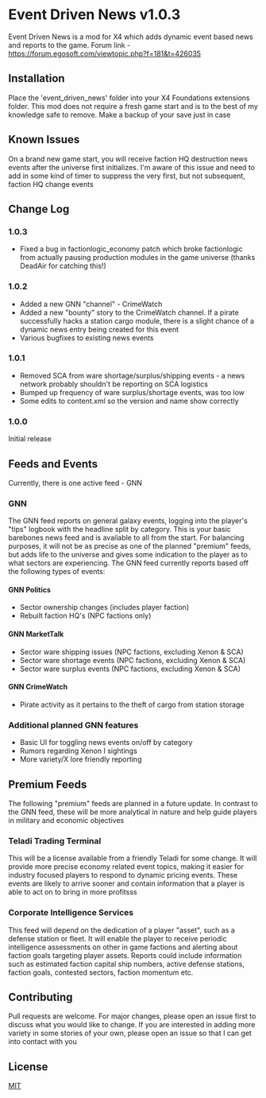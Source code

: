 # Event Driven News v1.0.3

Event Driven News is a mod for X4 which adds dynamic event based news and reports to the game.  Forum link - https://forum.egosoft.com/viewtopic.php?f=181&t=426035

## Installation

Place the 'event_driven_news' folder into your X4 Foundations extensions folder.  This mod does not require a fresh game start and is to the best of my knowledge safe to remove.  Make a backup of your save just in case

## Known Issues
On a brand new game start, you will receive faction HQ destruction news events after the universe first initializes.  I'm aware of this issue and need to add in some kind of timer to suppress the very first, but not subsequent, faction HQ change events

## Change Log

### 1.0.3
- Fixed a bug in factionlogic_economy patch which broke factionlogic from actually pausing production modules in the game universe (thanks DeadAir for catching this!)

### 1.0.2
- Added a new GNN "channel" - CrimeWatch
- Added a new "bounty" story to the CrimeWatch channel.  If a pirate successfully hacks a station cargo module, there is a slight chance of a dynamic news entry being created for this event
- Various bugfixes to existing news events

### 1.0.1
- Removed SCA from ware shortage/surplus/shipping events - a news network probably shouldn't be reporting on SCA logistics 
- Bumped up frequency of ware surplus/shortage events, was too low
- Some edits to content.xml so the version and name show correctly

### 1.0.0
Initial release

## Feeds and Events
Currently, there is one active feed - GNN

### GNN 
The GNN feed reports on general galaxy events, logging into the player's "tips" logbook with the headline split by category. This is your basic barebones news feed and is available to all from the start.  For balancing purposes, it will not be as precise as one of the planned "premium" feeds, but adds life to the universe and gives some indication to the player as to what sectors are experiencing.  The GNN feed currently reports based off the following types of events:
#### GNN Politics 
- Sector ownership changes (includes player faction)
- Rebuilt faction HQ's (NPC factions only)

#### GNN MarketTalk
- Sector ware shipping issues (NPC factions, excluding Xenon & SCA)
- Sector ware shortage events (NPC factions, excluding Xenon & SCA)
- Sector ware surplus events (NPC factions, excluding Xenon & SCA)

#### GNN CrimeWatch
- Pirate activity as it pertains to the theft of cargo from station storage

### Additional planned GNN features
- Basic UI for toggling news events on/off by category
- Rumors regarding Xenon I sightings
- More variety/X lore friendly reporting

## Premium Feeds
The following "premium" feeds are planned in a future update.  In contrast to the GNN feed, these will be more analytical in nature and help guide players in military and economic objectives

### Teladi Trading Terminal
This will be a license available from a friendly Teladi for some change.  It will provide more precise economy related event topics, making it easier for industry focused players to respond to dynamic pricing events.  These events are likely to arrive sooner and contain information that a player is able to act on to bring in more profitsss

### Corporate Intelligence Services
This feed will depend on the dedication of a player "asset", such as a defense station or fleet.  It will enable the player to receive periodic intelligence assessments on other in game factions and alerting about faction goals targeting player assets.  Reports could include information such as estimated faction capital ship numbers, active defense stations, faction goals, contested sectors, faction momentum etc.

## Contributing
Pull requests are welcome. For major changes, please open an issue first to discuss what you would like to change.  If you are interested in adding more variety in some stories of your own, please open an issue so that I can get into contact with you

## License
[MIT](https://choosealicense.com/licenses/mit/)
